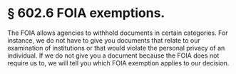 # § 602.6   FOIA exemptions.

The FOIA allows agencies to withhold documents in certain categories. For instance, we do not have to give you documents that relate to our examination of institutions or that would violate the personal privacy of an individual. If we do not give you a document because the FOIA does not require us to, we will tell you which FOIA exemption applies to our decision.




